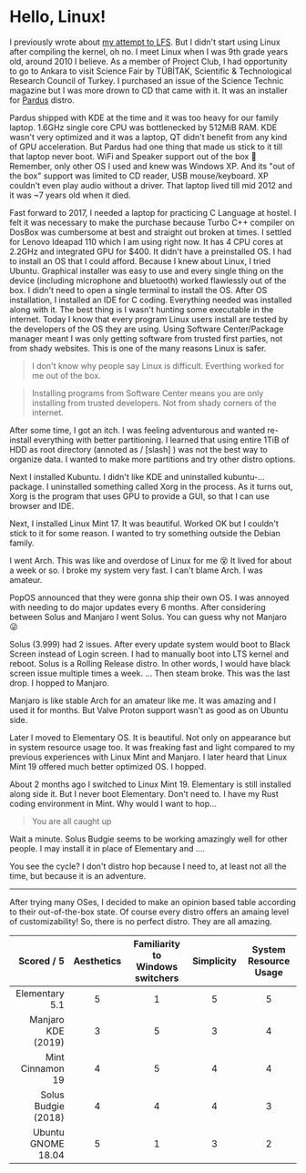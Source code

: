 # Hello, Linux!

I previously wrote about [my attempt to LFS](../April/dont_fear.tar.md). But I didn't start using Linux after compiling the kernel, oh no. I meet Linux when I was 9th grade years old, around 2010 I believe. As a member of Project Club, I had opportunity to go to Ankara to visit Science Fair by TÜBİTAK, Scientific & Technological Research Council of Turkey. I purchased an issue of the Science Technic magazine but I was more drown to CD that came with it. It was an installer for [Pardus](https://distrowatch.com/table.php?distribution=pardus) distro.

Pardus shipped with KDE at the time and it was too heavy for our family laptop. 1.6GHz single core CPU was bottlenecked by 512MiB RAM. KDE wasn't very optimized and it was a laptop, QT didn't benefit from any kind of GPU acceleration. But Pardus had one thing that made us stick to it till that laptop never boot. WiFi and Speaker support out of the box 🎉️ Remember, only other OS I used and knew was Windows XP. And its "out of the box" support was limited to CD reader, USB mouse/keyboard. XP couldn't even play audio without a driver. That laptop lived till mid 2012 and it was \~7 years old when it died.

Fast forward to 2017, I needed a laptop for practicing C Language at hostel. I felt it was necessary to make the purchase because Turbo C++ compiler on DosBox was cumbersome at best and straight out broken at times. I settled for Lenovo Ideapad 110 which I am using right now. It has 4 CPU cores at 2.2GHz and integrated GPU for \$400. It didn't have a preinstalled OS. I had to install an OS that I could afford. Because I knew about Linux, I tried Ubuntu. Graphical installer was easy to use and every single thing on the device (including microphone and bluetooth) worked flawlessly out of the box. I didn't need to open a single terminal to install the OS. After OS installation, I installed an IDE for C coding. Everything needed was installed along with it. The best thing is I wasn't hunting some executable in the internet. Today I know that every program Linux users install are tested by the developers of the OS they are using. Using Software Center/Package manager meant I was only getting software from trusted first parties, not from shady websites. This is one of the many reasons Linux is safer.

> I don't know why people say Linux is difficult. Everthing worked for me out of the box.

> Installing programs from Software Center means you are only installing from trusted developers. Not from shady corners of the internet.

After some time, I got an itch. I was feeling adventurous and wanted re-install everything with better partitioning. I learned that using entire 1TiB of HDD as root directory (annoted as / [slash] ) was not the best way to organize data. I wanted to make more partitions and try other distro options.

Next I installed Kubuntu. I didn't like KDE and uninstalled kubuntu-... package. I uninstalled something called Xorg in the process. As it turns out, Xorg is the program that uses GPU to provide a GUI, so that I can use browser and IDE.

Next, I installed Linux Mint 17. It was beautiful. Worked OK but I couldn't stick to it for some reason. I wanted to try something outside the Debian family.

I went Arch. This was like and overdose of Linux for me 😵️ It lived for about a week or so. I broke my system very fast. I can't blame Arch. I was amateur.

PopOS announced that they were gonna ship their own OS. I was annoyed with needing to do major updates every 6 months. After considering between Solus and Manjaro I went Solus. You can guess why not Manjaro 😜️

Solus (3.999) had 2 issues. After every update system would boot to Black Screen instead of Login screen. I had to manually boot into LTS kernel and reboot. Solus is a Rolling Release distro. In other words, I would have black screen issue multiple times a week. ... Then steam broke. This was the last drop. I hopped to Manjaro.

Manjaro is like stable Arch for an amateur like me. It was amazing and I used it for months. But Valve Proton support wasn't as good as on Ubuntu side.

Later I moved to Elementary OS. It is beautiful. Not only on appearance but in system resource usage too. It was freaking fast and light compared to my previous experiences with Linux Mint and Manjaro. I later heard that Linux Mint 19 offered much better optimized OS. I hopped.

About 2 months ago I switched to Linux Mint 19. Elementary is still installed along side it. But I never boot Elementary. Don't need to. I have my Rust coding environment in Mint. Why would I want to hop...

> You are all caught up

Wait a minute. Solus Budgie seems to be working amazingly well for other people. I may install it in place of Elementary and ....

You see the cycle? I don't distro hop because I need to, at least not all the time, but because it is an adventure.  

---

After trying many OSes, I decided to make an opinion based table according to their out-of-the-box state. Of course every distro offers an amaing level of customizability! So, there is no perfect distro. They are all amazing.

| Scored / 5              | Aesthetics | Familiarity<br/>to Windows switchers | Simplicity | System Resource<br/>Usage |
| -----------------------:|:----------:|:------------------------------------:|:----------:|:-------------------------:|
| Elementary<br/>5.1      | 5          | 1                                    | 5          | 5                         |
| Manjaro<br/>KDE (2019)  | 3          | 5                                    | 3          | 4                         |
| Mint<br/>Cinnamon 19    | 4          | 5                                    | 4          | 4                         |
| Solus<br/>Budgie (2018) | 4          | 4                                    | 4          | 3                         |
| Ubuntu<br/>GNOME 18.04  | 5          | 1                                    | 3          | 2                         |


